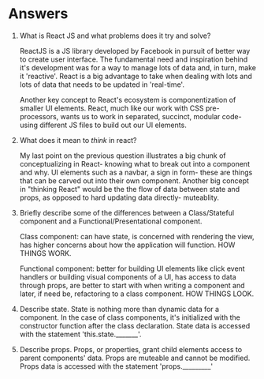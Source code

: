 # Answers

1.  What is React JS and what problems does it try and solve?
    
    ReactJS is a JS library developed by Facebook in pursuit of better way to create user interface. The fundamental need and inspiration behind it's development was for a way to manage lots of data and, in turn, make it 'reactive'. React is a big advantage to take when dealing with lots and lots of data that needs to be updated in 'real-time'. 
    
    Another key concept to React's ecosystem is componentization of smaller UI elements. React, much like our work with CSS pre-processors, wants us to work in separated, succinct, modular code- using different JS files to build out our UI elements. 

2.  What does it mean to _think_ in react?
    
    My last point on the previous question illustrates a big chunk of conceptualizing in React- knowing what to break out into a component and why. UI elements such as a navbar, a sign in form- these are things that can be carved out into their own component. Another big concept in "thinking React" would be the the flow of data between state and props, as opposed to hard updating data directly- muteablity.

3.  Briefly describe some of the differences between a Class/Stateful component and a Functional/Presentational component.

    Class component: can have state, is concerned with rendering the view, has higher concerns about how the application will function. HOW THINGS WORK.

    Functional component: better for building UI elements like click event handlers or building visual components of a UI, has access to data through props, are better to start with when writing a component and later, if need be, refactoring to a class component.
    HOW THINGS LOOK.

4.  Describe state.
    State is nothing more than dynamic data for a component. In the case of class components, it's initialized with the constructor function after the class declaration. State data is accessed with the statement 'this.state._______'.


5.  Describe props.
    Props, or properties, grant child elements access to parent components' data. Props are muteable and cannot be modified. Props data is accessed with the statement 'props._________'

